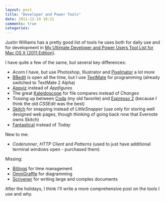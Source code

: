 ```yaml
---
layout: post
title: "Developer and Power Tools"
date: 2011-12-19 18:21
comments: true
categories: 
---
```


Justin Williams has a pretty good list of tools he uses both for daily use and for development in [My Ultimate Developer and Power Users Tool List for Mac OS X (2011 Edition)](http://carpeaqua.com/2011/12/19/my-ultimate-developer-and-power-users-tool-list-for-mac-os-x-2011-edition-/).

I have quite a few of the same, but several key differences:

* *Acorn* I have, but use Photoshop, Illustrator and [Pixelmator](http://www.pixelmator.com/) a lot more
* [BBedit](http://www.barebones.com/products/bbedit/) is open all the time, but I use [TextMate](http://macromates.com/) for programming (already switched to TextMate 2 Alpha)
* [Appviz](http://www.ideaswarm.com/AppViz2.html) instead of *Appfigures*
* The great [Kaleidoscope](http://www.kaleidoscopeapp.com/) for file compares instead of *Changes*
* Tossing up between [Coda](http://panic.com/coda/) (my old favorite) and [Espresso 2](http://macrabbit.com/espresso/) (because I think the old *CSSEdit* was the best)
* [Skitch](http://skitch.com/) for snapping instead of *LittleSnapper* (use only for storing well designed web pages, though thinking of going back now that Evernote owns Skitch)
* [Fantastical](http://flexibits.com/fantastical) instead of *Today*

New to me:

* *Coderunner*, *HTTP Client* and *Patterns* (used to just have additional terminal windows open - purchased them)

Missing:

* [Billings](http://www.marketcircle.com/billings/) for time management
* [OmniGraffle](http://www.omnigroup.com/products/omnigraffle/) for diagramming
* [Scrivener](http://www.literatureandlatte.com/scrivener.php) for writing large and complex documents

After the holidays, I think I'll write a more comprehensive post on the tools I use and why.
